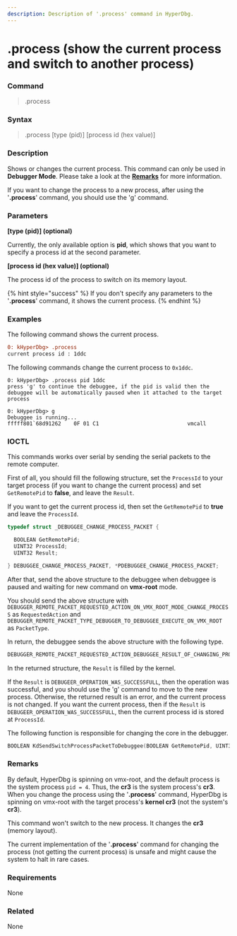 ```yaml
---
description: Description of '.process' command in HyperDbg.
---
```


# .process (show the current process and switch to another process)

### Command

> .process

### Syntax

> .process \[type (pid)] \[process id (hex value)]

### Description

Shows or changes the current process. This command can only be used in **Debugger Mode**. Please take a look at the [**Remarks**](https://docs.hyperdbg.org/commands/meta-commands/.process#remarks) for more information.

If you want to change the process to a new process, after using the '**.process**' command, you should use the '[g](https://docs.hyperdbg.org/commands/debugging-commands/g)' command.

### Parameters

**\[type (pid)] (optional)**

Currently, the only available option is **pid**, which shows that you want to specify a process id at the second parameter.

**\[process id (hex value)] (optional)**

The process id of the process to switch on its memory layout.

{% hint style="success" %}
If you don't specify any parameters to the '**.process**' command, it shows the current process.
{% endhint %}

### Examples

The following command shows the current process.

```diff
0: kHyperDbg> .process
current process id : 1ddc
```

The following commands change the current process to `0x1ddc`.

```
0: kHyperDbg> .process pid 1ddc
press 'g' to continue the debuggee, if the pid is valid then the debuggee will be automatically paused when it attached to the target process

0: kHyperDbg> g
Debuggee is running...
fffff801`68d91262    0F 01 C1                            vmcall
```

### IOCTL

This commands works over serial by sending the serial packets to the remote computer.

First of all, you should fill the following structure, set the `ProcessId` to your target process (if you want to change the current process) and set `GetRemotePid` to **false**, and leave the `Result`.

If you want to get the current process id, then set the `GetRemotePid` to **true** and leave the `ProcessId`.

```c
typedef struct _DEBUGGEE_CHANGE_PROCESS_PACKET {

  BOOLEAN GetRemotePid;
  UINT32 ProcessId;
  UINT32 Result;

} DEBUGGEE_CHANGE_PROCESS_PACKET, *PDEBUGGEE_CHANGE_PROCESS_PACKET;
```

After that, send the above structure to the debuggee when debuggee is paused and waiting for new command on **vmx-root** mode.

You should send the above structure with `DEBUGGER_REMOTE_PACKET_REQUESTED_ACTION_ON_VMX_ROOT_MODE_CHANGE_PROCESS` as `RequestedAction` and `DEBUGGER_REMOTE_PACKET_TYPE_DEBUGGER_TO_DEBUGGEE_EXECUTE_ON_VMX_ROOT` as `PacketType`.

In return, the debuggee sends the above structure with the following type.

```c
DEBUGGER_REMOTE_PACKET_REQUESTED_ACTION_DEBUGGEE_RESULT_OF_CHANGING_PROCESS
```

In the returned structure, the `Result` is filled by the kernel.

If the `Result` is `DEBUGEER_OPERATION_WAS_SUCCESSFULL`, then the operation was successful, and you should use the '[g](https://docs.hyperdbg.org/commands/debugging-commands/g)' command to move to the new process. Otherwise, the returned result is an error, and the current process is not changed. If you want the current process, then if the `Result` is `DEBUGEER_OPERATION_WAS_SUCCESSFULL`, then the current process id is stored at `ProcessId`.

The following function is responsible for changing the core in the debugger.

```c
BOOLEAN KdSendSwitchProcessPacketToDebuggee(BOOLEAN GetRemotePid, UINT32 NewPid);
```

### Remarks

By default, HyperDbg is spinning on vmx-root, and the default process is the system process `pid = 4`. Thus, the **cr3** is the system process's **cr3**. When you change the process using the '**.process**' command, HyperDbg is spinning on vmx-root with the target process's **kernel cr3** (not the system's **cr3**).

This command won't switch to the new process. It changes the **cr3** (memory layout).

The current implementation of the '**.process**' command for changing the process (not getting the current process) is unsafe and might cause the system to halt in rare cases.

### Requirements

None

### Related

None
